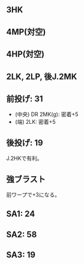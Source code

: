 ## 3HK

## 4MP(対空)

## 4HP(対空)

## 2LK, 2LP, 後J.2MK

## 前投げ: 31

- (中央) DR 2MK(g): 密着+5
- (端) 2LK: 密着+5

## 後投げ: 19

J.2HKで有利。

## 強ブラスト

前ワープで+3になる。

## SA1: 24

## SA2: 58

## SA3: 19
